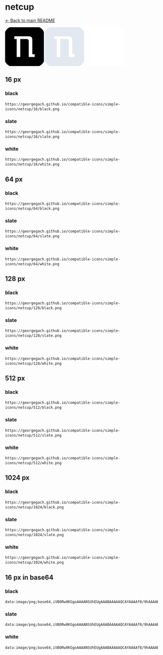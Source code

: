 # netcup

[← Back to main README](../../README.md)


<img src="./128/black.png" width="128" alt="netcup black icon" />
<img src="./128/slate.png" width="128" alt="netcup slate icon" />
<img src="./128/white.png" width="128" alt="netcup white icon" />

## 16 px

### black
```
https://georgegach.github.io/compatible-icons/simple-icons/netcup/16/black.png
```

### slate
```
https://georgegach.github.io/compatible-icons/simple-icons/netcup/16/slate.png
```

### white
```
https://georgegach.github.io/compatible-icons/simple-icons/netcup/16/white.png
```

## 64 px

### black
```
https://georgegach.github.io/compatible-icons/simple-icons/netcup/64/black.png
```

### slate
```
https://georgegach.github.io/compatible-icons/simple-icons/netcup/64/slate.png
```

### white
```
https://georgegach.github.io/compatible-icons/simple-icons/netcup/64/white.png
```

## 128 px

### black
```
https://georgegach.github.io/compatible-icons/simple-icons/netcup/128/black.png
```

### slate
```
https://georgegach.github.io/compatible-icons/simple-icons/netcup/128/slate.png
```

### white
```
https://georgegach.github.io/compatible-icons/simple-icons/netcup/128/white.png
```

## 512 px

### black
```
https://georgegach.github.io/compatible-icons/simple-icons/netcup/512/black.png
```

### slate
```
https://georgegach.github.io/compatible-icons/simple-icons/netcup/512/slate.png
```

### white
```
https://georgegach.github.io/compatible-icons/simple-icons/netcup/512/white.png
```

## 1024 px

### black
```
https://georgegach.github.io/compatible-icons/simple-icons/netcup/1024/black.png
```

### slate
```
https://georgegach.github.io/compatible-icons/simple-icons/netcup/1024/slate.png
```

### white
```
https://georgegach.github.io/compatible-icons/simple-icons/netcup/1024/white.png
```

## 16 px in base64

### black
```
data:image/png;base64,iVBORw0KGgoAAAANSUhEUgAAABAAAAAQCAYAAAAf8/9hAAAABmJLR0QA/wD/AP+gvaeTAAAAvElEQVQ4jdXTu4oCURCE4c9bYGTgBrIGXp7GFzZ2fAERlmUxEDSQMVDQWMUNbHAcZlkvkQUFfXqmf/pAHWgiwRoHnP/xIf5NYlZyx9BfHgvas4C0FCtVXbTBUrEa6KCW6R3liN9ox8dP9NFDBXXMC7a4OezwFYAJ0vAwetM8oFyw5inqM1oZFyoPeFjvB6hg/wpggFW2kQ8S1zB1RdaxxSLqDj6iPvJilMv4efAaWc3EmiOXxN37nNOYaf4Cyhhv8KZvvhoAAAAASUVORK5CYII=
```

### slate
```
data:image/png;base64,iVBORw0KGgoAAAANSUhEUgAAABAAAAAQCAYAAAAf8/9hAAAABmJLR0QA/wD/AP+gvaeTAAABHklEQVQ4jdWTPy9DYRjFf+e9t2KRDm3ShjQVg/RbWG0GvqZFDMZGwieQYNO64tIKZTB4e4+hQt1oRTdnPMn58zx5HmXZc61IxvtGnRCo2aTMgUQsCh6EL8I42VX/9rGLtDVPNAu2j4OlziLiSZuwmQZRsz+pIXLv5zhVkduYypeB62lp5nslcadVr9/0B4NVF5VlG7cb1X6WZUuurJwBG18jkIZSzJpjegTgmB4KnQQ47eWjg1ar9SrxUi5WMqAqMQZQkLGbQDMEmrP2UDb4M/6ZgU0CjBY2UBq3QTffuOu7p7fpWxAaWu5h1oHaB/2AuJrUUBtch8lfqJ+PcnDjL02m8vMAPl9MDFBchhDDHtAF5RLx10wRQTl2N8Rk9x0wkHE6U3mAdgAAAABJRU5ErkJggg==
```

### white
```
data:image/png;base64,iVBORw0KGgoAAAANSUhEUgAAABAAAAAQCAYAAAAf8/9hAAAABmJLR0QA/wD/AP+gvaeTAAAAxElEQVQ4jdWTv2oCcRCEP/+ksEpxAUULkzyNL2yd8wWCIBIsBC2CVyQQ6zv5LFzw+GFIPCsHFoZhd9iFWdRMzdVCLf0bZfTmakaQppi11ALo0wxFSy2BbghfwPaX5kdgDDzUtIpkpaU6AlCH6qv6onbUnrpOb0gNftRFGLyru6hpaPPUoH1hzUNwgUGtLiI1uBr3Z9AB9rcYTIDPupAGCc5hegay0L6BTfAx8BS8ujnKbeCj4TDACk/v/BaJ++8772ImOwKRtkZajj9/DQAAAABJRU5ErkJggg==
```

